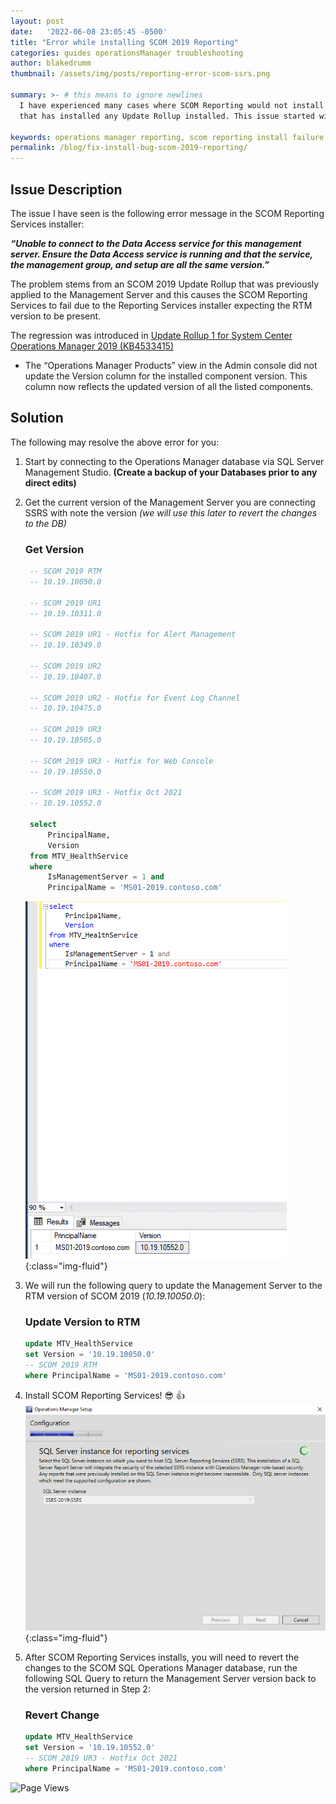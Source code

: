 ```yaml
---
layout: post
date:   '2022-06-08 23:05:45 -0500'
title: "Error while installing SCOM 2019 Reporting"
categories: guides operationsManager troubleshooting
author: blakedrumm
thumbnail: /assets/img/posts/reporting-error-scom-ssrs.png

summary: >- # this means to ignore newlines
  I have experienced many cases where SCOM Reporting would not install on a SCOM 2019 Management Group
  that has installed any Update Rollup installed. This issue started with SCOM 2019 UR1.

keywords: operations manager reporting, scom reporting install failure, scom reporting issue, opsmgr reporting install issue, opsmgr reporting
permalink: /blog/fix-install-bug-scom-2019-reporting/
---
```

## Issue Description
The issue I have seen is the following error message in the SCOM Reporting Services installer:

***“Unable to connect to the Data Access service for this management server. Ensure the Data Access service is running and that the service, the management group, and setup are all the same version.”***

The problem stems from an SCOM 2019 Update Rollup that was previously applied to the Management Server and this causes the SCOM Reporting Services to fail due to the Reporting Services installer expecting the RTM version to be present.

The regression was introduced in [Update Rollup 1 for System Center Operations Manager 2019 (KB4533415)](https://support.microsoft.com/en-us/topic/update-rollup-1-for-system-center-operations-manager-2019-kb4533415-e5ce3191-2403-684f-1980-43aa61b50cb6)

- The “Operations Manager Products” view in the Admin console did not update the Version column for the installed component version. This column now reflects the updated version of all the listed components.

## Solution
The following may resolve the above error for you:
1. Start by connecting to the Operations Manager database via SQL Server Management Studio. **(Create a backup of your Databases prior to any direct edits)**
2. Get the current version of the Management Server you are connecting SSRS with note the version *(we will use this later to revert the changes to the DB)*

   ### Get Version
   ```sql
	-- SCOM 2019 RTM
	-- 10.19.10050.0

	-- SCOM 2019 UR1
	-- 10.19.10311.0

	-- SCOM 2019 UR1 - Hotfix for Alert Management
	-- 10.19.10349.0

	-- SCOM 2019 UR2
	-- 10.19.10407.0

	-- SCOM 2019 UR2 - Hotfix for Event Log Channel
	-- 10.19.10475.0

	-- SCOM 2019 UR3
	-- 10.19.10505.0

	-- SCOM 2019 UR3 - Hotfix for Web Console
	-- 10.19.10550.0

	-- SCOM 2019 UR3 - Hotfix Oct 2021
	-- 10.19.10552.0

	select
		PrincipalName,
		Version
	from MTV_HealthService
	where
		IsManagementServer = 1 and 
		PrincipalName = 'MS01-2019.contoso.com'
   ```	
	![Example output for Management Server version SQL Query](/assets/img/posts/ssrs-example-1.png){:class="img-fluid"}
3. We will run the following query to update the Management Server to the RTM version of SCOM 2019 (*10.19.10050.0*):
   ### Update Version to RTM
   ```sql
   update MTV_HealthService
   set Version = '10.19.10050.0'
   -- SCOM 2019 RTM
   where PrincipalName = 'MS01-2019.contoso.com'
   ```
4. Install SCOM Reporting Services! :sunglasses: :thumbsup: \
   ![Install SCOM Reporting Services](/assets/img/posts/install-scom-reporting.png){:class="img-fluid"}
5. After SCOM Reporting Services installs, you will need to revert the changes to the SCOM SQL Operations Manager database, run the following SQL Query to return the Management Server version back to the version returned in Step 2:
   ### Revert Change
   ```sql
   update MTV_HealthService
   set Version = '10.19.10552.0'
   -- SCOM 2019 UR3 - Hotfix Oct 2021
   where PrincipalName = 'MS01-2019.contoso.com'
	```

![Page Views](https://counter.blakedrumm.com/count/tag.svg?url=/blog/fix-install-bug-scom-2019-reporting/)

<!--
## Welcome to GitHub Pages

You can use the [editor on GitHub](https://github.com/blakedrumm/SCOM-Scripts-and-SQL/edit/master/docs/index.md) to maintain and preview the content for your website in Markdown files.

Whenever you commit to this repository, GitHub Pages will run [Jekyll](https://jekyllrb.com/) to rebuild the pages in your site, from the content in your Markdown files.

### Markdown

Markdown is a lightweight and easy-to-use syntax for styling your writing. It includes conventions for

```markdown
Syntax highlighted code block

# Header 1
## Header 2
### Header 3

- Bulleted
- List

1. Numbered
2. List

**Bold** and _Italic_ and `Code` text

[Link](url) and ![Image](src)
```

For more details see [GitHub Flavored Markdown](https://guides.github.com/features/mastering-markdown/).

### Jekyll Themes

Your Pages site will use the layout and styles from the Jekyll theme you have selected in your [repository settings](https://github.com/blakedrumm/SCOM-Scripts-and-SQL/settings/pages). The name of this theme is saved in the Jekyll `_config.yml` configuration file.

### Support or Contact

Having trouble with Pages? Check out our [documentation](https://docs.github.com/categories/github-pages-basics/) or [contact support](https://support.github.com/contact) and we’ll help you sort it out.

Tip:
To add auto-size pictures:
![/assets/img/posts/example.jpg](/assets/img/posts/example.jpg){:class="img-fluid"}
-->
